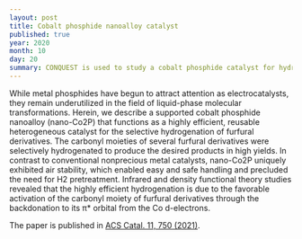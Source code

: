 ```yaml
---
layout: post
title: Cobalt phosphide nanoalloy catalyst
published: true
year: 2020
month: 10
day: 20
summary: CONQUEST is used to study a cobalt phosphide catalyst for hydrogenation of furfural derivatives
---
```

While metal phosphides have begun to attract attention as
electrocatalysts, they remain underutilized in the field of
liquid-phase molecular transformations. Herein, we describe a
supported cobalt phosphide nanoalloy (nano-Co2P) that functions as a
highly efficient, reusable heterogeneous catalyst for the selective
hydrogenation of furfural derivatives. The carbonyl moieties of
several furfural derivatives were selectively hydrogenated to produce
the desired products in high yields. In contrast to conventional
nonprecious metal catalysts, nano-Co2P uniquely exhibited air
stability, which enabled easy and safe handling and precluded the need
for H2 pretreatment. Infrared and density functional theory studies
revealed that the highly efficient hydrogenation is due to the
favorable activation of the carbonyl moiety of furfural derivatives
through the backdonation to its π* orbital from the Co d-electrons.
 
The paper is published in [ACS Catal. 11, 750 (2021)](https://doi.org/10.1021/acscatal.0c03300).

